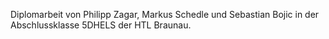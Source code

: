 Diplomarbeit von Philipp Zagar, Markus Schedle und Sebastian Bojic in der Abschlussklasse 5DHELS der HTL Braunau.

